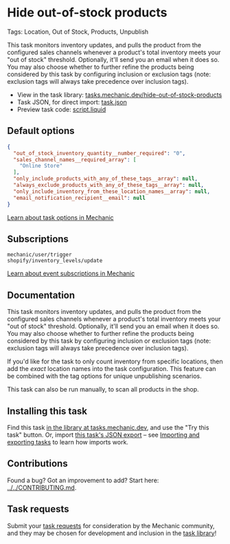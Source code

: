 # Hide out-of-stock products

Tags: Location, Out of Stock, Products, Unpublish

This task monitors inventory updates, and pulls the product from the configured sales channels whenever a product's total inventory meets your "out of stock" threshold. Optionally, it'll send you an email when it does so. You may also choose whether to further refine the products being considered by this task by configuring inclusion or exclusion tags (note: exclusion tags will always take precedence over inclusion tags).

* View in the task library: [tasks.mechanic.dev/hide-out-of-stock-products](https://tasks.mechanic.dev/hide-out-of-stock-products)
* Task JSON, for direct import: [task.json](../../tasks/hide-out-of-stock-products.json)
* Preview task code: [script.liquid](./script.liquid)

## Default options

```json
{
  "out_of_stock_inventory_quantity__number_required": "0",
  "sales_channel_names__required_array": [
    "Online Store"
  ],
  "only_include_products_with_any_of_these_tags__array": null,
  "always_exclude_products_with_any_of_these_tags__array": null,
  "only_include_inventory_from_these_location_names__array": null,
  "email_notification_recipient__email": null
}
```

[Learn about task options in Mechanic](https://learn.mechanic.dev/core/tasks/options)

## Subscriptions

```liquid
mechanic/user/trigger
shopify/inventory_levels/update
```

[Learn about event subscriptions in Mechanic](https://learn.mechanic.dev/core/tasks/subscriptions)

## Documentation

This task monitors inventory updates, and pulls the product from the configured sales channels whenever a product's total inventory meets your "out of stock" threshold. Optionally, it'll send you an email when it does so. You may also choose whether to further refine the products being considered by this task by configuring inclusion or exclusion tags (note: exclusion tags will always take precedence over inclusion tags).

If you'd like for the task to only count inventory from specific locations, then add the _exact_ location names into the task configuration. This feature can be combined with the tag options for unique unpublishing scenarios.

This task can also be run manually, to scan all products in the shop.

## Installing this task

Find this task [in the library at tasks.mechanic.dev](https://tasks.mechanic.dev/hide-out-of-stock-products), and use the "Try this task" button. Or, import [this task's JSON export](../../tasks/hide-out-of-stock-products.json) – see [Importing and exporting tasks](https://learn.mechanic.dev/core/tasks/import-and-export) to learn how imports work.

## Contributions

Found a bug? Got an improvement to add? Start here: [../../CONTRIBUTING.md](../../CONTRIBUTING.md).

## Task requests

Submit your [task requests](https://mechanic.canny.io/task-requests) for consideration by the Mechanic community, and they may be chosen for development and inclusion in the [task library](https://tasks.mechanic.dev/)!

